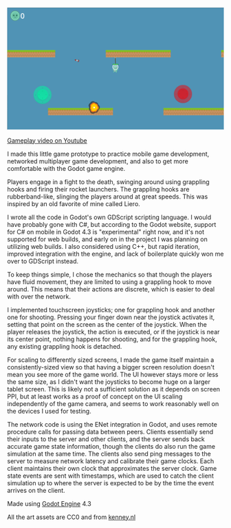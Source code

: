 ![Screenshot of Rocket Tag Mobile](/screenshot.png?raw=true)

[Gameplay video on Youtube](https://www.youtube.com/watch?v=KOPjpgUhvh4)

I made this little game prototype to practice mobile game development, networked multiplayer game development, and also to get more comfortable with the Godot game engine.

Players engage in a fight to the death, swinging around using grappling hooks and firing their rocket launchers. The grappling hooks are rubberband-like, slinging the players around at great speeds. This was inspired by an old favorite of mine called Liero.

I wrote all the code in Godot's own GDScript scripting language. I would have probably gone with C#, but according to the Godot website, support for C# on mobile in Godot 4.3 is "experimental" right now, and it's not supported for web builds, and early on in the project I was planning on utilizing web builds. I also considered using C++, but rapid iteration, improved integration with the engine, and lack of boilerplate quickly won me over to GDScript instead.

To keep things simple, I chose the mechanics so that though the players have fluid movement, they are limited to using a grappling hook to move around. This means that their actions are discrete, which is easier to deal with over the network.

I implemented touchscreen joysticks; one for grappling hook and another one for shooting. Pressing your finger down near the joystick activates it, setting that point on the screen as the center of the joystick. When the player releases the joystick, the action is executed, or if the joystick is near its center point, nothing happens for shooting, and for the grappling hook, any existing grappling hook is detached.

For scaling to differently sized screens, I made the game itself maintain a consistently-sized view so that having a bigger screen resolution doesn't mean you see more of the game world. The UI however stays more or less the same size, as I didn't want the joysticks to become huge on a larger tablet screen. This is likely not a sufficient solution as it depends on screen PPI, but at least works as a proof of concept on the UI scaling independently of the game camera, and seems to work reasonably well on the devices I used for testing.

The network code is using the ENet integration in Godot, and uses remote procedure calls for passing data between peers. Clients essentially send their inputs to the server and other clients, and the server sends back accurate game state information, though the clients do also run the game simulation at the same time. The clients also send ping messages to the server to measure network latency and calibrate their game clocks. Each client maintains their own clock that approximates the server clock. Game state events are sent with timestamps, which are used to catch the client simulation up to where the server is expected to be by the time the event arrives on the client.

Made using [Godot Engine](https://godotengine.org/) 4.3

All the art assets are CC0 and from [kenney.nl](https://kenney.nl/)
